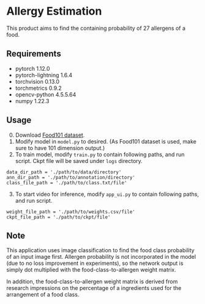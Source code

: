 # Allergy Estimation
This product aims to find the containing probability of 27 allergens of a food.

## Requirements
- pytorch 1.12.0
- pytorch-lightning 1.6.4
- torchvision 0.13.0
- torchmetrics 0.9.2
- opencv-python 4.5.5.64
- numpy 1.22.3

## Usage
0. Download [Food101 dataset](https://data.vision.ee.ethz.ch/cvl/datasets_extra/food-101/).
1. Modify model in `model.py` to desired. (As Food101 dataset is used, make sure to have 101 dimension output.)
2. To train model, modify `train.py` to contain following paths, and run script. Ckpt file will be saved under `logs` directory.
```
data_dir_path = './path/to/data/directory'
ann_dir_path = './path/to/annotation/directory'
class_file_path = './path/to/class.txt/file'
```
3. To start video for inference, modify `app_ui.py` to contain following paths, and run script.
```
weight_file_path = './path/to/weights.csv/file'
ckpt_file_path = './path/to/ckpt/file'
```

## Note
This application uses image classification to find the food class probability of an input image first. Allergen probability is not incorporated in the model (due to no loss improvement in experiments), so the network output is simply dot multiplied with the food-class-to-allergen weight matrix.

In addition, the food-class-to-allergen weight matrix is derived from research impressions on the percentage of a ingredients used for the arrangement of a food class.